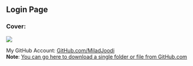 ## Login Page


### Cover:
![](https://s28.picofile.com/file/8466224276/Login_Page.gif)

My GitHub Account: [GitHub.com/MiladJoodi](https://github.com/miladjoodi)  
**Note**: [You can go here to download a single folder or file from GitHub.com](https://minhaskamal.github.io/DownGit/#/home)
